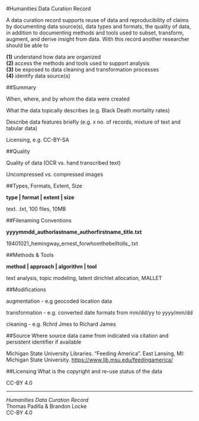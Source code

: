 #Humanities Data Curation Record

A data curation record supports reuse of data and
reproducibility of claims by documenting data
source(s), data types and formats, the quality of data, in addition to
documenting methods and tools used to subset, transform, augment, and
derive insight from data. With this record another researcher should be
able to  

**(1)** understand how data are organized  
**(2)** access the methods and tools used to support analysis  
**(3)** be exposed to data cleaning and transformation processes  
**(4)** identify data source(s)

##Summary

When, where, and by whom the data were created

What the data topically describes (e.g. Black Death mortality rates)

Describe data features briefly (e.g. x no. of records, mixture of text and tabular data)

Licensing, e.g. CC-BY-SA

##Quality


Quality of data (OCR vs. hand transcribed text)

Uncompressed vs. compressed images

##Types, Formats, Extent, Size

**type | format | extent | size**

text. .txt, 100 files, 10MB

##Filenaming Conventions

**yyyymmdd\_authorlastname\_authorfirstname\_title.txt**

19401021\_hemingway\_ernest\_forwhomthebelltolls\_.txt

##Methods & Tools

**method | approach | algorithm | tool**

text analysis, topic modeling, latent dirichlet allocation, MALLET

##Modifications

augmentation - e.g geocoded location data

transformation - e.g. converted date formats from mm/dd/yy to yyyy/mm/dd

cleaning - e.g. Rchrd Jmes to Richard James

##Source
Where source data came from indicated via citation and persistent identifier if available

Michigan State University Libraries. “Feeding America”. East Lansing,
MI: Michigan State University. https://www.lib.msu.edu/feedingamerica/

##Licensing
What is the copyright and re-use status of the data
 
CC-BY 4.0

---
*Humanities Data Curation Record*  
Thomas Padilla & Brandon Locke  
CC-BY 4.0



